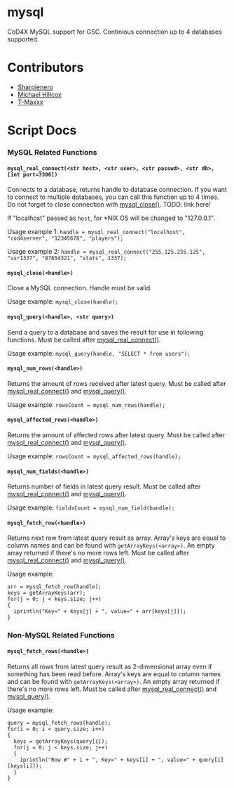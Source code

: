 # mysql
CoD4X MySQL support for GSC. Continious connection up to 4 databases supported.

# Contributors
- [Sharpienero](https://github.com/Sharpienero/)
- [Michael Hillcox](https://github.com/MichaelHillcox/)
- [T-Maxxx](https://github.com/T-Max/)

# Script Docs 
### MySQL Related Functions

#### `mysql_real_connect(<str host>, <str user>, <str passwd>, <str db>, [int port=3306])`

Connects to a database, returns handle to database connection. If you want to connect to multiple databases, you can call this function up to 4 times. Do not forget to close connection with [mysql_close()](https://github.com/callofduty4x/mysql/blob/master/README.md#mysql_closehandle). TODO: link here!

If "localhost" passed as `host`, for *NIX OS will be changed to "127.0.0.1".

Usage example 1: `handle = mysql_real_connect("localhost", "cod4server", "12345678", "players");`

Usage example 2: `handle = mysql_real_connect("255.125.255.125", "usr1337", "87654321", "stats", 1337);`


#### `mysql_close(<handle>)`

Close a MySQL connection. Handle must be valid.

Usage example: `mysql_close(handle);`

#### `mysql_query(<handle>, <str query>)`

Send a query to a database and saves the result for use in following functions. Must be called after [mysql_real_connect()](https://github.com/callofduty4x/mysql/blob/master/README.md#mysql_real_connectstr-host-str-user-str-passwd-str-db-int-port3306).

Usage example: `mysql_query(handle, "SELECT * from users");`

#### `mysql_num_rows(<handle>)`

Returns the amount of rows received after latest query. Must be called after [mysql_real_connect()](https://github.com/callofduty4x/mysql/blob/master/README.md#mysql_real_connectstr-host-str-user-str-passwd-str-db-int-port3306) and [mysql_query()](https://github.com/callofduty4x/mysql/blob/master/README.md#mysql_queryhandle-str-query).

Usage example: `rowsCount = mysql_num_rows(handle);`

#### `mysql_affected_rows(<handle>)`

Returns the amount of affected rows after latest query. Must be called after [mysql_real_connect()](https://github.com/callofduty4x/mysql/blob/master/README.md#mysql_real_connectstr-host-str-user-str-passwd-str-db-int-port3306) and [mysql_query()](https://github.com/callofduty4x/mysql/blob/master/README.md#mysql_queryhandle-str-query).

Usage example: `rowsCount = mysql_affected_rows(handle);`

#### `mysql_num_fields(<handle>)`

Returns number of fields in latest query result. Must be called after [mysql_real_connect()](https://github.com/callofduty4x/mysql/blob/master/README.md#mysql_real_connectstr-host-str-user-str-passwd-str-db-int-port3306) and [mysql_query()](https://github.com/callofduty4x/mysql/blob/master/README.md#mysql_queryhandle-str-query).

Usage example: `fieldsCount = mysql_num_field(handle);`

#### `mysql_fetch_row(<handle>)`

Returns next row from latest query result as array. Array's keys are equal to column names and can be found with `getArrayKeys(<array>)`. An empty array returned if there's no more rows left. Must be called after [mysql_real_connect()](https://github.com/callofduty4x/mysql/blob/master/README.md#mysql_real_connectstr-host-str-user-str-passwd-str-db-int-port3306) and [mysql_query()](https://github.com/callofduty4x/mysql/blob/master/README.md#mysql_queryhandle-str-query).

Usage example: 
```
arr = mysql_fetch_row(handle);
keys = getArrayKeys(arr);
for(j = 0; j < keys.size; j++)
{
  iprintln("Key=" + keys[j] + ", value=" + arr[keys[j]]);
}
```

### Non-MySQL Related Functions
#### `mysql_fetch_rows(<handle>)`

Returns all rows from latest query result as 2-dimensional array even if something has been read before. Array's keys are equal to column names and can be found with `getArrayKeys(<array>)`. An empty array returned if there's no more rows left. Must be called after [mysql_real_connect()](https://github.com/callofduty4x/mysql/blob/master/README.md#mysql_real_connectstr-host-str-user-str-passwd-str-db-int-port3306) and [mysql_query()](https://github.com/callofduty4x/mysql/blob/master/README.md#mysql_queryhandle-str-query).

Usage example: 
```
query = mysql_fetch_rows(handle);
for(i = 0; i < query.size; i++)
{
  keys = getArrayKeys(query[i]);
  for(j = 0; j < keys.size; j++)
  {
    iprintln("Row #" + i + ", Key=" + keys[i] + ", value=" + query[i][keys[i]]);
  }
}
```
